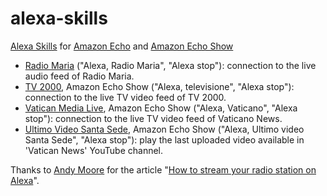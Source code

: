# alexa-skills
[Alexa Skills](https://developer.amazon.com/alexa/alexa-skills-kit) for [Amazon Echo](https://en.wikipedia.org/wiki/Amazon_Echo) and [Amazon Echo Show](https://en.wikipedia.org/wiki/Amazon_Echo_Show)

- [Radio Maria](https://radiomaria.it/) ("Alexa, Radio Maria", "Alexa stop"): connection to the live audio feed of Radio Maria.
- [TV 2000](https://www.tv2000.it), Amazon Echo Show ("Alexa, televisione", "Alexa stop"): connection to the live TV video feed of TV 2000.
- [Vatican Media Live](http://www.comunicazione.va/it/servizi/live.html), Amazon Echo Show ("Alexa, Vaticano", "Alexa stop"): connection to the live TV video feed of Vaticano News.
- [Ultimo Video Santa Sede](https://www.youtube.com/channel/UC7E-LYc1wivk33iyt5bR5zQ), Amazon Echo Show ("Alexa, Ultimo video Santa Sede", "Alexa stop"): play the last uploaded video available in 'Vatican News' YouTube channel.

Thanks to [Andy Moore](https://andymoore.info/) for the article "[How to stream your radio station on Alexa](https://andymoore.info/stream-your-radio-station-on-alexa-for-free)".